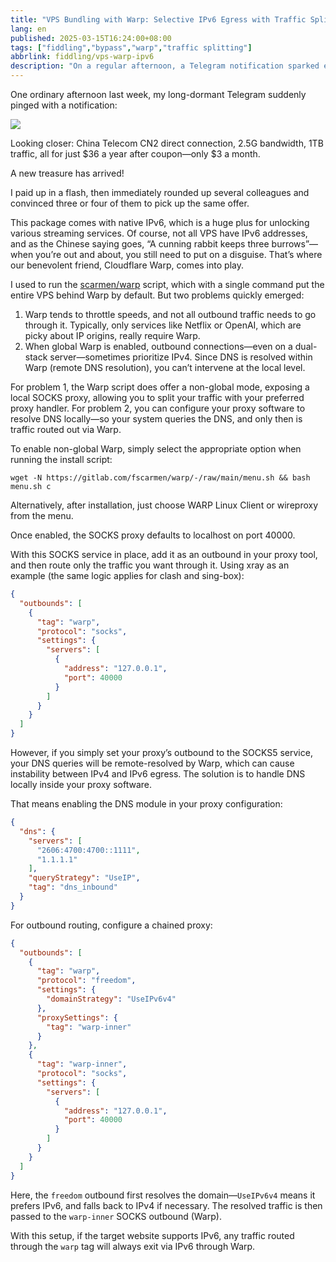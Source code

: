 ```yaml
---
title: "VPS Bundling with Warp: Selective IPv6 Egress with Traffic Splitting"
lang: en
published: 2025-03-15T16:24:00+08:00
tags: ["fiddling","bypass","warp","traffic splitting"]
abbrlink: fiddling/vps-warp-ipv6
description: "On a regular afternoon, a Telegram notification sparked excitement for a new VPS package: direct China Telecom CN2 connectivity, 2.5G bandwidth, and a tempting deal. The package came with built-in IPv6, making it perfect for media unlocking—but not all traffic should run through Warp. While previous scripts were convenient, they lacked speed and flexible traffic control. A more refined solution was clearly needed."
---
```

One ordinary afternoon last week, my long-dormant Telegram suddenly pinged with a notification:

![](https://blog-img.shinya.click/2025/c2dcc1d96db444256f1092fb0e15ce3d.png)

Looking closer: China Telecom CN2 direct connection, 2.5G bandwidth, 1TB traffic, all for just $36 a year after coupon—only $3 a month.

A new treasure has arrived!

I paid up in a flash, then immediately rounded up several colleagues and convinced three or four of them to pick up the same offer.

This package comes with native IPv6, which is a huge plus for unlocking various streaming services. Of course, not all VPS have IPv6 addresses, and as the Chinese saying goes, “A cunning rabbit keeps three burrows”—when you’re out and about, you still need to put on a disguise. That’s where our benevolent friend, Cloudflare Warp, comes into play.

I used to run the [scarmen/warp](https://gitlab.com/fscarmen/warp) script, which with a single command put the entire VPS behind Warp by default. But two problems quickly emerged:

1. Warp tends to throttle speeds, and not all outbound traffic needs to go through it. Typically, only services like Netflix or OpenAI, which are picky about IP origins, really require Warp.
2. When global Warp is enabled, outbound connections—even on a dual-stack server—sometimes prioritize IPv4. Since DNS is resolved within Warp (remote DNS resolution), you can’t intervene at the local level.

For problem 1, the Warp script does offer a non-global mode, exposing a local SOCKS proxy, allowing you to split your traffic with your preferred proxy handler. For problem 2, you can configure your proxy software to resolve DNS locally—so your system queries the DNS, and only then is traffic routed out via Warp.

To enable non-global Warp, simply select the appropriate option when running the install script:

```shell
wget -N https://gitlab.com/fscarmen/warp/-/raw/main/menu.sh && bash menu.sh c
```

Alternatively, after installation, just choose WARP Linux Client or wireproxy from the menu.

Once enabled, the SOCKS proxy defaults to localhost on port 40000.

With this SOCKS service in place, add it as an outbound in your proxy tool, and then route only the traffic you want through it. Using xray as an example (the same logic applies for clash and sing-box):

```json
{
  "outbounds": [
    {
      "tag": "warp",
      "protocol": "socks",
      "settings": {
        "servers": [
          {
            "address": "127.0.0.1",
            "port": 40000
          }
        ]
      }
    }
  ]
}
```

However, if you simply set your proxy’s outbound to the SOCKS5 service, your DNS queries will be remote-resolved by Warp, which can cause instability between IPv4 and IPv6 egress. The solution is to handle DNS locally inside your proxy software.

That means enabling the DNS module in your proxy configuration:

```json
{
  "dns": {
    "servers": [
      "2606:4700:4700::1111",
      "1.1.1.1"
    ],
    "queryStrategy": "UseIP",
    "tag": "dns_inbound"
  }
}
```

For outbound routing, configure a chained proxy:

```json
{
  "outbounds": [
    {
      "tag": "warp",
      "protocol": "freedom",
      "settings": {
        "domainStrategy": "UseIPv6v4"
      },
      "proxySettings": {
        "tag": "warp-inner"
      }
    },
    {
      "tag": "warp-inner",
      "protocol": "socks",
      "settings": {
        "servers": [
          {
            "address": "127.0.0.1",
            "port": 40000
          }
        ]
      }
    }
  ]
}
```

Here, the `freedom` outbound first resolves the domain—`UseIPv6v4` means it prefers IPv6, and falls back to IPv4 if necessary. The resolved traffic is then passed to the `warp-inner` SOCKS outbound (Warp).

With this setup, if the target website supports IPv6, any traffic routed through the `warp` tag will always exit via IPv6 through Warp.